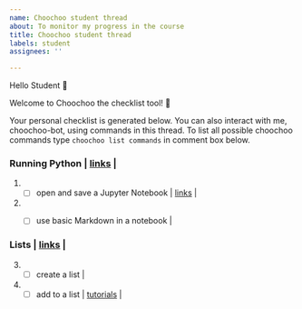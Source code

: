 ```yaml
---
name: Choochoo student thread
about: To monitor my progress in the course
title: Choochoo student thread
labels: student
assignees: ''

---
```


Hello Student :wave:

Welcome to Choochoo the checklist tool! :train:

Your personal checklist is generated below. You can also interact with me, choochoo-bot, using commands in this thread. 
To list all possible choochoo commands type `choochoo list commands` in comment box below.


### Running Python |   [links](https://nu-cem.github.io/CompPhys/2021/08/02/01-Running_Python)  | 
1) - [ ] open and save a Jupyter Notebook |   [links](github.com)  | 
2) - [ ] use basic Markdown in a notebook |    


### Lists |   [links](https://nu-cem.github.io/CompPhys/2021/08/02/01-lists)  | 
3) - [ ] create a list |    
4) - [ ] add to a list | [tutorials](https://lucydot.github.io/ChooChoo-template/tutorials/lists)  |   
